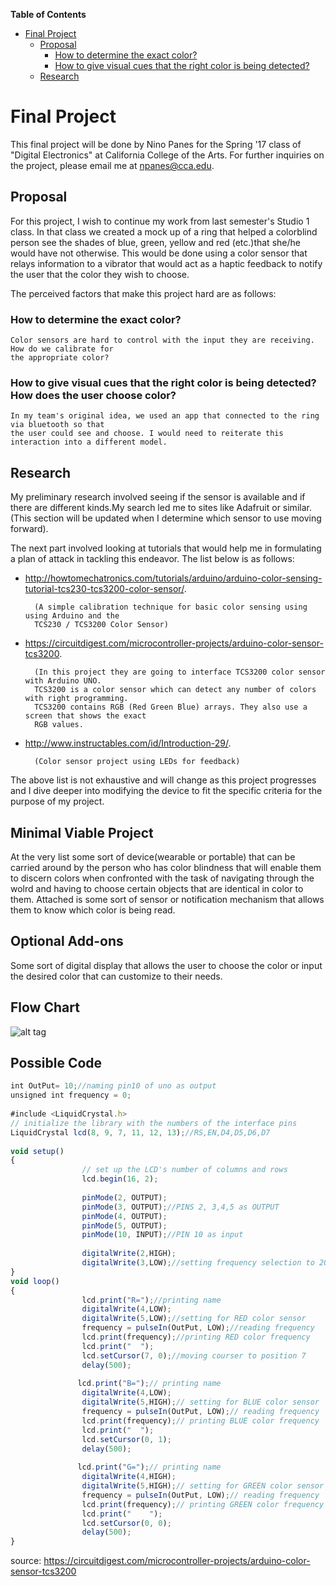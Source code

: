 **Table of Contents**  

- [Final Project](#)
	- [Proposal](#)
		- [How to determine the exact color?](#)
		- [How to give visual cues that the right color is being detected?](#)
	- [Research](#)

# Final Project 
This final project will be done by Nino Panes for the Spring '17 class of "Digital Electronics" at California College of the Arts.
For further inquiries on the project, please email me at npanes@cca.edu.

## Proposal
For this project, I wish to continue my work from last semester's Studio 1 class. In that class we created a mock up of a ring that helped a colorblind person see the shades of blue, green, yellow and red (etc.)that she/he would have not otherwise. This would be done using a color sensor that relays information to a vibrator that would act as a haptic feedback to notify the user that the color they wish to choose.

The perceived factors that make this project hard are as follows: 
### How to determine the exact color?
	Color sensors are hard to control with the input they are receiving. How do we calibrate for 
	the appropriate color?
### How to give visual cues that the right color is being detected? How does the user choose color?
	In my team's original idea, we used an app that connected to the ring via bluetooth so that 
	the user could see and choose. I would need to reiterate this interaction into a different model.

## Research

My preliminary research involved seeing if the sensor is available and if there are different kinds.My search led me to sites like 
Adafruit or similar. (This section will be updated when I determine which sensor to use moving forward).

The next part involved looking at tutorials that would help me in formulating a plan of attack in tackling this endeavor. The list below is as follows:

* http://howtomechatronics.com/tutorials/arduino/arduino-color-sensing-tutorial-tcs230-tcs3200-color-sensor/.
		
		(A simple calibration technique for basic color sensing using using Arduino and the 
		TCS230 / TCS3200 Color Sensor)
		
* https://circuitdigest.com/microcontroller-projects/arduino-color-sensor-tcs3200.
	
		(In this project they are going to interface TCS3200 color sensor with Arduino UNO. 
		TCS3200 is a color sensor which can detect any number of colors with right programming. 
		TCS3200 contains RGB (Red Green Blue) arrays. They also use a screen that shows the exact 
		RGB values.
		
* http://www.instructables.com/id/Introduction-29/.
	
		(Color sensor project using LEDs for feedback)

The above list is not exhaustive and will change as this project progresses and I dive deeper into modifying the device to fit the specific criteria for the purpose of my project.


## Minimal Viable Project
At the very list some sort of device(wearable or portable) that can be carried around by the person who has color blindness that will enable them to discern colors when confronted with the task of navigating through the wolrd and having to choose certain objects that are identical in color to them. Attached is some sort of sensor or notification mechanism that allows them to know which color is being read.

## Optional Add-ons
Some sort of digital display that allows the user to choose the color or input the desired color that can customize to their needs.

## Flow Chart
![alt tag](http://i63.tinypic.com/6ozlfn.png)

## Possible Code
```javascript
int OutPut= 10;//naming pin10 of uno as output
unsigned int frequency = 0;
 
#include <LiquidCrystal.h>
// initialize the library with the numbers of the interface pins
LiquidCrystal lcd(8, 9, 7, 11, 12, 13);//RS,EN,D4,D5,D6,D7
 
void setup()
{
                // set up the LCD's number of columns and rows
                lcd.begin(16, 2);
 
                pinMode(2, OUTPUT);
                pinMode(3, OUTPUT);//PINS 2, 3,4,5 as OUTPUT
                pinMode(4, OUTPUT);
                pinMode(5, OUTPUT);
                pinMode(10, INPUT);//PIN 10 as input
 
                digitalWrite(2,HIGH);
                digitalWrite(3,LOW);//setting frequency selection to 20%
}
void loop()
{
                lcd.print("R=");//printing name
                digitalWrite(4,LOW);
                digitalWrite(5,LOW);//setting for RED color sensor
                frequency = pulseIn(OutPut, LOW);//reading frequency
                lcd.print(frequency);//printing RED color frequency
                lcd.print("  ");
                lcd.setCursor(7, 0);//moving courser to position 7
                delay(500);
               
               lcd.print("B=");// printing name
                digitalWrite(4,LOW);
                digitalWrite(5,HIGH);// setting for BLUE color sensor
                frequency = pulseIn(OutPut, LOW);// reading frequency
                lcd.print(frequency);// printing BLUE color frequency
                lcd.print("  ");
                lcd.setCursor(0, 1);
                delay(500);
               
               lcd.print("G=");// printing name
                digitalWrite(4,HIGH);
                digitalWrite(5,HIGH);// setting for GREEN color sensor
                frequency = pulseIn(OutPut, LOW);// reading frequency
                lcd.print(frequency);// printing GREEN color frequency
                lcd.print("    ");
                lcd.setCursor(0, 0);
                delay(500);        
}            
```
source: https://circuitdigest.com/microcontroller-projects/arduino-color-sensor-tcs3200
